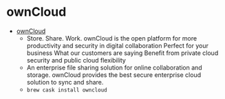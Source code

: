 # ownCloud
- [ownCloud](https://owncloud.com/)
  -   Store. Share. Work. ownCloud is the open platform for more productivity and security in digital collaboration Perfect for your business What our customers are saying Benefit from private cloud security and public cloud flexibility
  - An enterprise file sharing solution for online collaboration and storage. ownCloud provides the best secure enterprise cloud solution to sync and share.
  - `brew cask install owncloud`
